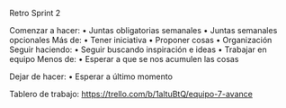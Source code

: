 Retro Sprint 2

Comenzar a hacer: 
•	Juntas obligatorias semanales 
•	Juntas semanales opcionales
Más de:
•	Tener iniciativa 
•	Proponer cosas
•	Organización
Seguir haciendo:
•	Seguir buscando inspiración e ideas
•	Trabajar en equipo
Menos de:
•	Esperar a que se nos acumulen las cosas

Dejar de hacer:
•	Esperar a último momento


Tablero de trabajo: https://trello.com/b/1altuBtQ/equipo-7-avance
